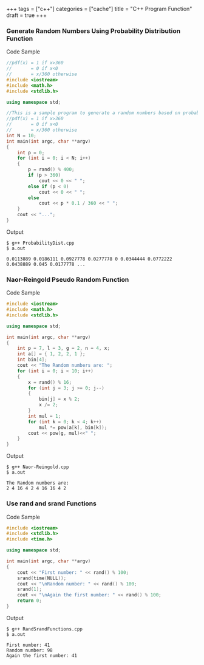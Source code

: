 +++
tags = ["c++"]
categories = ["cache"]
title = "C++ Program Function"
draft = true
+++

### Generate Random Numbers Using Probability Distribution Function		

 Code Sample 
```cpp
//pdf(x) = 1 if x>360
//       = 0 if x<0
//       = x/360 otherwise
#include <iostream>
#include <math.h>
#include <stdlib.h>

using namespace std;

//This is a sample program to generate a random numbers based on probability desity function of spiner
//pdf(x) = 1 if x>360
//       = 0 if x<0
//       = x/360 otherwise
int N = 10;
int main(int argc, char **argv)
{
    int p = 0;
    for (int i = 0; i < N; i++)
    {
        p = rand() % 400;
        if (p > 360)
            cout << 0 << " ";
        else if (p < 0)
            cout << 0 << " ";
        else
            cout << p * 0.1 / 360 << " ";
    }
    cout << "...";
}
```

 Output 
```
$ g++ ProbabilityDist.cpp
$ a.out

0.0113889 0.0186111 0.0927778 0.0277778 0 0.0344444 0.0772222 0.0438889 0.045 0.0177778 ...
```
### Naor-Reingold Pseudo Random Function		

 Code Sample 
```cpp
#include <iostream>
#include <math.h>
#include <stdlib.h>

using namespace std;

int main(int argc, char **argv)
{
    int p = 7, l = 3, g = 2, n = 4, x;
    int a[] = { 1, 2, 2, 1 };
    int bin[4];
    cout << "The Random numbers are: ";
    for (int i = 0; i < 10; i++)
    {
        x = rand() % 16;
        for (int j = 3; j >= 0; j--)
        {
            bin[j] = x % 2;
            x /= 2;
        }
        int mul = 1;
        for (int k = 0; k < 4; k++)
            mul *= pow(a[k], bin[k]);
        cout << pow(g, mul)<<" ";
    }
}
```

 Output 
```
$ g++ Naor-Reingold.cpp
$ a.out

The Random numbers are: 
2 4 16 4 2 4 16 16 4 2
```
### Use rand and srand Functions		

 Code Sample 
```cpp
#include <iostream>
#include <stdlib.h>
#include <time.h>

using namespace std;

int main(int argc, char **argv)
{
    cout << "First number: " << rand() % 100;
    srand(time(NULL));
    cout << "\nRandom number: " << rand() % 100;
    srand(1);
    cout << "\nAgain the first number: " << rand() % 100;
    return 0;
}
```

 Output 
```
$ g++ RandSrandFunctions.cpp
$ a.out

First number: 41
Random number: 98
Again the first number: 41
```
